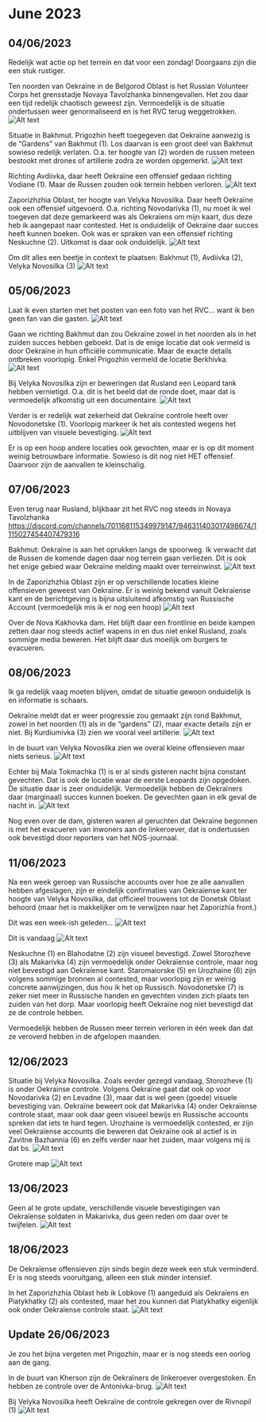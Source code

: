 # June 2023

## 04/06/2023
Redelijk wat actie op het terrein en dat voor een zondag! Doorgaans zijn die een stuk rustiger.

Ten noorden van Oekraïne in de Belgorod Oblast is het Russian Volunteer Corps het grensstadje Novaya Tavolzhanka binnengevallen. Het zou daar een tijd redelijk chaotisch geweest zijn. Vermoedelijk is de situatie ondertussen weer genormaliseerd en is het RVC terug weggetrokken.
![Alt text](2023-06-Media/20230604a.png)

Situatie in Bakhmut. Prigozhin heeft toegegeven dat Oekraïne aanwezig is de “Gardens” van Bakhmut (1). Los daarvan is een groot deel van Bakhmut sowieso redelijk verlaten. O.a. ter hoogte van (2) worden de russen meteen bestookt met drones of artillerie zodra ze worden opgemerkt.
![Alt text](2023-06-Media/20230604b.png)

Richting Avdiivka, daar heeft Oekraïne een offensief gedaan richting Vodiane (1). Maar de Russen zouden ook terrein hebben verloren.
![Alt text](2023-06-Media/20230604c.png)

Zaporizhzhia Oblast, ter hoogte van Velyka Novosilka. Daar heeft Oekraïne ook een offensief uitgevoerd. O.a. richting Novodarivka (1), nu moet ik wel toegeven dat deze gemarkeerd was als Oekraïens om mijn kaart, dus deze heb ik aangepast naar contested. Het is onduidelijk of Oekraïne daar succes heeft kunnen boeken. Ook was er spraken van een offensief richting Neskuchne (2). Uitkomst is daar ook onduidelijk.
![Alt text](2023-06-Media/20230604d.png)

Om dit alles een beetje in context te plaatsen: Bakhmut (1), Avdiivka (2), Velyka Novosilka (3)
![Alt text](2023-06-Media/20230604e.png)

## 05/06/2023

Laat ik even starten met het posten van een foto van het RVC… want ik ben geen fan van die gasten.
![Alt text](2023-06-Media/20230605a.jpg)

Gaan we richting Bakhmut dan zou Oekraïne zowel in het noorden als in het zuiden succes hebben geboekt. Dat is de enige locatie dat ook vermeld is door Oekraïne in hun officiële communicatie. Maar de exacte details ontbreken voorlopig. Enkel Prigozhin vermeld de locatie Berkhivka.
![Alt text](2023-06-Media/20230605c.png)

Bij Velyka Novosilka zijn er beweringen dat Rusland een Leopard tank hebben vernietigd. O.a. dit is het beeld dat de ronde doet, maar dat is vermoedelijk afkomstig uit een documentaire.
![Alt text](2023-06-Media/20230605b.jpg)

Verder is er redelijk wat zekerheid dat Oekraïne controle heeft over Novodonetske (1). Voorlopig markeer ik het als contested wegens het uitblijven van visuele bevestiging.
![Alt text](2023-06-Media/20230605d.png)

Er is op een hoop andere locaties ook gevochten, maar er is op dit moment weinig betrouwbare informatie. Sowieso is dit nog niet HET offensief. Daarvoor zijn de aanvallen te kleinschalig.

## 07/06/2023

Even terug naar Rusland, blijkbaar zit het RVC nog steeds in Novaya Tavolzhanka
https://discord.com/channels/701168115349979147/946311403017498674/1115027454407479316

Bakhmut: Oekraïne is aan het oprukken langs de spoorweg. Ik verwacht dat de Russen de komende dagen daar nog terrein gaan verliezen. Dit is ook het enige gebied waar Oekraïne melding maakt over terreinwinst.
![Alt text](2023-06-Media/20230607a.png)

In de Zaporizhzhia Oblast zijn er op verschillende locaties kleine offensieven geweest van Oekraïne. Er is weinig bekend vanuit Oekraïense kant en de berichtgeving is bijna uitsluitend afkomstig van Russische Account (vermoedelijk mis ik er nog een hoop)
![Alt text](2023-06-Media/20230607b.png)

Over de Nova Kakhovka dam. Het blijft daar een frontlinie en beide kampen zetten daar nog steeds actief wapens in en dus niet enkel Rusland, zoals sommige media beweren. Het blijft daar dus moeilijk om burgers te evacueren. 

## 08/06/2023

Ik ga redelijk vaag moeten blijven, omdat de situatie gewoon onduidelijk is en informatie is schaars.

Oekraïne meldt dat er weer progressie zou gemaakt zijn rond Bakhmut, zowel in het noorden (1) als in de “gardens” (2), maar exacte details zijn er niet. Bij Kurdiumivka (3) zien we vooral veel artillerie.
![Alt text](2023-06-Media/20230608a.png)

In de buurt van Velyka Novosilka zien we overal kleine offensieven maar niets serieus.
![Alt text](2023-06-Media/20230608b.png)

Echter bij Mala Tokmachka (1) is er al sinds gisteren nacht bijna constant gevechten. Dat is ook de locatie waar de eerste Leopards zijn opgedoken. De situatie daar is zeer onduidelijk. Vermoedelijk hebben de Oekraïners daar (marginaal) succes kunnen boeken. De gevechten gaan in elk geval de nacht in.
![Alt text](2023-06-Media/20230608c.png)

Nog even over de dam, gisteren waren al geruchten dat Oekraïne begonnen is met het evacueren van inwoners aan de linkeroever, dat is ondertussen ook bevestigd door reporters van het NOS-journaal.

## 11/06/2023

Na een week geroep van Russische accounts over hoe ze alle aanvallen hebben afgeslagen, zijn er eindelijk confirmaties van Oekraïense kant ter hoogte van Velyka Novosilka, dat officieel trouwens tot de Donetsk Oblast behoord (maar het is makkelijker om te verwijzen naar het Zaporizhia front.)

Dit was een week-ish geleden…
![Alt text](2023-06-Media/20230611a.png)

Dit is vandaag
![Alt text](2023-06-Media/20230611b.png)

Neskuchne (1) en Blahodatne (2) zijn visueel bevestigd. Zowel Storozheve (3) als Makarivka (4) zijn vermoedelijk onder Oekraïense controle, maar nog niet bevestigd aan Oekraïense kant. Staromaiorske (5) en Urozhaine (6) zijn volgens sommige bronnen al contested, maar voorlopig zijn er weinig concrete aanwijzingen, dus hou ik het op Russisch. Novodonetske (7) is zeker niet meer in Russische handen en gevechten vinden zich plaats ten zuiden van het dorp. Maar voorlopig heeft Oekraïne nog niet bevestigd dat ze de controle hebben.

Vermoedelijk hebben de Russen meer terrein verloren in één week dan dat ze veroverd hebben in de afgelopen maanden.

## 12/06/2023

Situatie bij Velyka Novosilka. Zoals eerder gezegd vandaag, Storozheve (1) is onder Oekrainse controle. Volgens Oekraïne gaat dat ook op voor Novodarivka (2) en Levadne (3), maar dat is wel geen (goede) visuele bevestiging van. Oekraïne beweert ook dat Makarivka (4) onder Oekraïense controle staat, maar ook daar geen visueel bewijs en Russische accounts spreken dat iets te hard tegen. Urozhaine is vermoedelijk contested, er zijn veel Oekraïense accounts die beweren dat Oekraïne ook al actief is in Zavitne Bazhannia (6) en zelfs verder naar het zuiden, maar volgens mij is dat bs.
![Alt text](2023-06-Media/20230612a.png)

Grotere map
![Alt text](2023-06-Media/20230612b.png)

## 13/06/2023

Geen al te grote update, verschillende visuele bevestigingen van Oekraïense soldaten in Makarivka, dus geen reden om daar over te twijfelen.
![Alt text](2023-06-Media/20230613a.png)

## 18/06/2023

De Oekraïense offensieven zijn sinds begin deze week een stuk verminderd. Er is nog steeds vooruitgang, alleen een stuk minder intensief.

In het Zaporizhzhia Oblast heb ik Lobkove (1) aangeduid als Oekraïens en Piatykhatky (2) als contested, maar het zou kunnen dat Piatykhatky eigenlijk ook onder Oekraïense controle staat.
![Alt text](2023-06-Media/20230618a.png)

## Update 26/06/2023

Je zou het bijna vergeten met Prigozhin, maar er is nog steeds een oorlog aan de gang.

In de buurt van Kherson zijn de Oekraïners de linkeroever overgestoken. En hebben ze controle over de Antonivka-brug.
![Alt text](2023-06-Media/20230626a.png)

Bij Velyka Novosilka heeft Oekraïne de controle gekregen over de Rivnopil (1)
![Alt text](2023-06-Media/20230626b.png)

